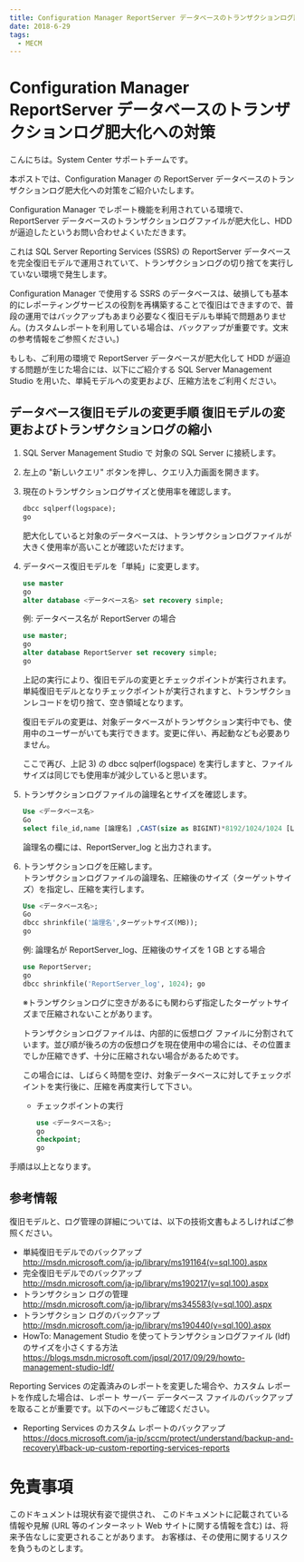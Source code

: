 ```yaml
---
title: Configuration Manager ReportServer データベースのトランザクションログ肥大化への対策
date: 2018-6-29
tags:
  - MECM
---
```


# Configuration Manager ReportServer データベースのトランザクションログ肥大化への対策

こんにちは。System Center サポートチームです。

本ポストでは、Configuration Manager の ReportServer データベースのトランザクションログ肥大化への対策をご紹介いたします。

Configuration Manager でレポート機能を利用されている環境で、ReportServer データベースのトランザクションログファイルが肥大化し、HDD が逼迫したというお問い合わせよくいただきます。

これは SQL Server Reporting Services (SSRS) の ReportServer データベースを完全復旧モデルで運用されていて、トランザクションログの切り捨てを実行していない環境で発生します。

Configuration Manager で使用する SSRS のデータベースは、破損しても基本的にレポーティングサービスの役割を再構築することで復旧はできますので、普段の運用ではバックアップもあまり必要なく復旧モデルも単純で問題ありません。(カスタムレポートを利用している場合は、バックアップが重要です。文末の参考情報をご参照ください。)

もしも、ご利用の環境で ReportServer データベースが肥大化して HDD が逼迫する問題が生じた場合には、以下にご紹介する SQL Server Management Studio を用いた、単純モデルへの変更および、圧縮方法をご利用ください。


## データベース復旧モデルの変更手順 復旧モデルの変更およびトランザクションログの縮小


1. SQL Server Management Studio で 対象の SQL Server に接続します。
1. 左上の "新しいクエリ" ボタンを押し、クエリ入力画面を開きます。
1. 現在のトランザクションログサイズと使用率を確認します。    

    ```sql
    dbcc sqlperf(logspace);
    go
    ```
    
    肥大化していると対象のデータベースは、トランザクションログファイルが大きく使用率が高いことが確認いただけます。

1. データベース復旧モデルを「単純」に変更します。  
    ```sql
    use master
    go
    alter database <データベース名> set recovery simple;
    ```

    例: データベース名が ReportServer の場合  

    ```sql  
    use master;
    go
    alter database ReportServer set recovery simple;
    go
    ```

    上記の実行により、復旧モデルの変更とチェックポイントが実行されます。単純復旧モデルとなりチェックポイントが実行されますと、トランザクションレコードを切り捨て、空き領域となります。

    復旧モデルの変更は、対象データベースがトランザクション実行中でも、使用中のユーザーがいても実行できます。変更に伴い、再起動なども必要ありません。

    ここで再び、上記 3) の dbcc sqlperf(logspace) を実行しますと、ファイルサイズは同じでも使用率が減少していると思います。

1. トランザクションログファイルの論理名とサイズを確認します。

    ```sql
    Use <データベース名>
    Go
    select file_id,name [論理名] ,CAST(size as BIGINT)*8192/1024/1024 [LogSize(MB)],physical_name from sys.database_files where type_desc = 'log';
    ```

    論理名の欄には、ReportServer_log と出力されます。

1. トランザクションログを圧縮します。  
トランザクションログファイルの論理名、圧縮後のサイズ（ターゲットサイズ）を指定し、圧縮を実行します。

    ```sql
    Use <データベース名>;
    Go
    dbcc shrinkfile('論理名',ターゲットサイズ(MB));
    go
    ```

    例: 論理名が ReportServer_log、圧縮後のサイズを 1 GB とする場合

    ```sql
    use ReportServer;
    go
    dbcc shrinkfile('ReportServer_log', 1024); go
    ```

    ※トランザクションログに空きがあるにも関わらず指定したターゲットサイズまで圧縮されないことがあります。

    トランザクションログファイルは、内部的に仮想ログ ファイルに分割されています。並び順が後ろの方の仮想ログを現在使用中の場合には、その位置までしか圧縮できず、十分に圧縮されない場合があるためです。

    この場合には、しばらく時間を空け、対象データベースに対してチェックポイントを実行後に、圧縮を再度実行して下さい。

    - チェックポイントの実行

        ```sql
        use <データベース名>;
        go
        checkpoint;
        go
        ```

手順は以上となります。

## 参考情報

復旧モデルと、ログ管理の詳細については、以下の技術文書もよろしければご参照ください。

- 単純復旧モデルでのバックアップ  
  http://msdn.microsoft.com/ja-jp/library/ms191164(v=sql.100).aspx
- 完全復旧モデルでのバックアップ  
  http://msdn.microsoft.com/ja-jp/library/ms190217(v=sql.100).aspx
- トランザクション ログの管理  
  http://msdn.microsoft.com/ja-jp/library/ms345583(v=sql.100).aspx
- トランザクション ログのバックアップ  
  http://msdn.microsoft.com/ja-jp/library/ms190440(v=sql.100).aspx
- HowTo: Management Studio を使ってトランザクションログファイル (ldf) のサイズを小さくする方法  
  https://blogs.msdn.microsoft.com/jpsql/2017/09/29/howto-management-studio-ldf/

Reporting Services の定義済みのレポートを変更した場合や、カスタム レポートを作成した場合は、レポート サーバー データベース ファイルのバックアップを取ることが重要です。以下のページもご確認ください。

- Reporting Services のカスタム レポートのバックアップ  
  https://docs.microsoft.com/ja-jp/sccm/protect/understand/backup-and-recovery\#back-up-custom-reporting-services-reports

 

# 免責事項

このドキュメントは現状有姿で提供され、 このドキュメントに記載されている情報や見解 (URL 等のインターネット Web サイトに関する情報を含む) は、将来予告なしに変更されることがあります。 お客様は、その使用に関するリスクを負うものとします。